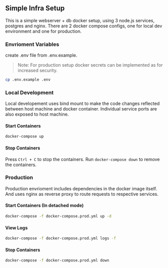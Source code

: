 ## Simple Infra Setup

This is a simple webserver + db docker setup, using 3 node.js services, postgres and nginx.
There are 2 docker compose configs, one for local dev environment and one for production.

### Envrioment Variables
create .env file from .env.example.
>Note: For production setup docker secrets can be implemented as for increased security.
```bash
cp .env.example .env
```

### Local Development
Local developement uses bind mount to make the code changes reflected between host machine and docker container.
Individual service ports are also exposed to host machine.

#### Start Containers
```bash
docker-compose up
```

#### Stop Containers
Press `Ctrl + C` to stop the containers. Run `docker-compose down` to remove the containers.


### Production
Production envrioment includes dependencies in the docker image itself. And uses nginx as reverse proxy to route requests to respective services.
#### Start Containers (In detached mode)
```bash
docker-compose -f docker-compose.prod.yml up -d
```

#### View Logs
```bash
docker-compose -f docker-compose.prod.yml logs -f
```

#### Stop Containers

```bash
docker-compose -f docker-compose.prod.yml down
```